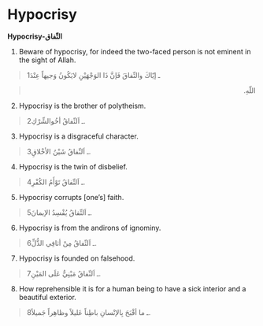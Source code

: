 Hypocrisy
=========

**Hypocrisy-النِّفاق**

1. Beware of hypocrisy, for indeed the two-faced person is not eminent
in the sight of Allah.

> 1ـ إيّاكَ والنِّفاقَ فَإنَّ ذَا الوَجْهَيْنِ لايَكُونُ وَجيهاً عِنْدَ
<blockquote dir="rtl">
  <p>
اللّهِ.
  </p>
</blockquote>

2. Hypocrisy is the brother of polytheism.

> 2ـ اَلنِّفاقُ أخُوالشِّرْكِ.

3. Hypocrisy is a disgraceful character.

> 3ـ اَلنِّفاقُ شَيْنُ الأخْلاقِ.

4. Hypocrisy is the twin of disbelief.

> 4ـ اَلنِّفاقُ تَوْأَمُ الكُفْرِ.

5. Hypocrisy corrupts [one’s] faith.

> 5ـ اَلنِّفاقُ يُفْسِدُ الإيمانَ.

6. Hypocrisy is from the andirons of ignominy.

> 6ـ اَلنِّفاقُ مِنْ أثافِي الذُّلِّ.

7. Hypocrisy is founded on falsehood.

> 7ـ اَلنِّفاقُ مَبْنِيٌّ عَلَى المَيْنِ.

8. How reprehensible it is for a human being to have a sick interior and
a beautiful exterior.

> 8ـ ما أقْبَحَ بِالإنْسانِ باطِناً عَليلاً وظاهِراً جَميلاً.


